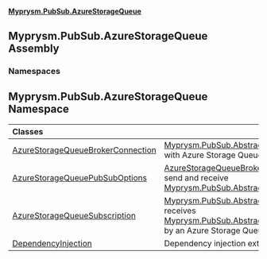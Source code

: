 #### [Myprysm.PubSub.AzureStorageQueue](index.md 'index')

## Myprysm.PubSub.AzureStorageQueue Assembly
### Namespaces

<a name='Myprysm.PubSub.AzureStorageQueue'></a>

## Myprysm.PubSub.AzureStorageQueue Namespace

| Classes | |
| :--- | :--- |
| [AzureStorageQueueBrokerConnection](Myprysm.PubSub.AzureStorageQueue.AzureStorageQueueBrokerConnection.md 'Myprysm.PubSub.AzureStorageQueue.AzureStorageQueueBrokerConnection') | [Myprysm.PubSub.Abstractions.IBrokerConnection](https://docs.microsoft.com/en-us/dotnet/api/Myprysm.PubSub.Abstractions.IBrokerConnection 'Myprysm.PubSub.Abstractions.IBrokerConnection') with Azure Storage Queues. |
| [AzureStorageQueuePubSubOptions](Myprysm.PubSub.AzureStorageQueue.AzureStorageQueuePubSubOptions.md 'Myprysm.PubSub.AzureStorageQueue.AzureStorageQueuePubSubOptions') | [AzureStorageQueueBrokerConnection](Myprysm.PubSub.AzureStorageQueue.AzureStorageQueueBrokerConnection.md 'Myprysm.PubSub.AzureStorageQueue.AzureStorageQueueBrokerConnection') options to send and receive [Myprysm.PubSub.Abstractions.Publication](https://docs.microsoft.com/en-us/dotnet/api/Myprysm.PubSub.Abstractions.Publication 'Myprysm.PubSub.Abstractions.Publication'). |
| [AzureStorageQueueSubscription](Myprysm.PubSub.AzureStorageQueue.AzureStorageQueueSubscription.md 'Myprysm.PubSub.AzureStorageQueue.AzureStorageQueueSubscription') | [Myprysm.PubSub.Abstractions.ISubscription](https://docs.microsoft.com/en-us/dotnet/api/Myprysm.PubSub.Abstractions.ISubscription 'Myprysm.PubSub.Abstractions.ISubscription') that receives [Myprysm.PubSub.Abstractions.Publication](https://docs.microsoft.com/en-us/dotnet/api/Myprysm.PubSub.Abstractions.Publication 'Myprysm.PubSub.Abstractions.Publication') sent by an Azure Storage Queue. |
| [DependencyInjection](Myprysm.PubSub.AzureStorageQueue.DependencyInjection.md 'Myprysm.PubSub.AzureStorageQueue.DependencyInjection') | Dependency injection extensions. |
